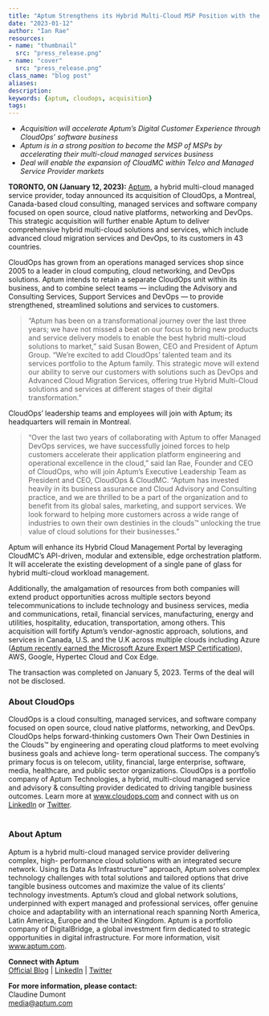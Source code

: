 ```yaml
---
title: "Aptum Strengthens its Hybrid Multi-Cloud MSP Position with the Acquisition of Montreal-based CloudOps, an AWS, Google and Edge-to-Cloud SaaS Orchestrator"
date: "2023-01-12"
author: "Ian Rae"
resources:
- name: "thumbnail"
  src: "press_release.png"
- name: "cover"
  src: "press_release.png"
class_name: "blog post"
aliases:
description:
keywords: {aptum, cloudops, acquisition}
tags:
---
```


- *Acquisition will accelerate Aptum’s Digital Customer Experience through CloudOps’ software business*
- *Aptum is in a strong position to become the MSP of MSPs by accelerating their multi-cloud managed services business*
- *Deal will enable the expansion of CloudMC within Telco and Managed Service Provider markets*

**TORONTO, ON (January 12, 2023):** <a href="https://aptum.com/" target="_blank">Aptum</a>, a hybrid multi-cloud managed service
provider, today announced its acquisition of CloudOps, a Montreal, Canada-based
cloud consulting, managed services and software company focused on open source,
cloud native platforms, networking and DevOps. This strategic acquisition will further
enable Aptum to deliver comprehensive hybrid multi-cloud solutions and services,
which include advanced cloud migration services and DevOps, to its customers in 43
countries.

CloudOps has grown from an operations managed services shop since 2005 to a
leader in cloud computing, cloud networking, and DevOps solutions. Aptum intends
to retain a separate CloudOps unit within its business, and to combine select teams
— including the Advisory and Consulting Services, Support Services and DevOps —
to provide strengthened, streamlined solutions and services to customers.

<blockquote><p>“Aptum has been on a transformational journey over the last three years; we have
not missed a beat on our focus to bring new products and service delivery models to
enable the best hybrid multi-cloud solutions to market,” said Susan Bowen, CEO and
President of Aptum Group. “We’re excited to add CloudOps’ talented team and its
services portfolio to the Aptum family. This strategic move will extend our ability to
serve our customers with solutions such as DevOps and Advanced Cloud Migration
Services, offering true Hybrid Multi-Cloud solutions and services at different stages
of their digital transformation.”</p></blockquote>

CloudOps’ leadership teams and employees will join with Aptum; its headquarters
will remain in Montreal.

<blockquote><p>“Over the last two years of collaborating with Aptum to offer Managed DevOps
services, we have successfully joined forces to help customers accelerate their
application platform engineering and operational excellence in the cloud,” said Ian
Rae, Founder and CEO of CloudOps, who will join Aptum’s Executive Leadership
Team as President and CEO, CloudOps &amp; CloudMC. “Aptum has invested heavily in
its business assurance and Cloud Advisory and Consulting practice, and we are
thrilled to be a part of the organization and to benefit from its global sales, marketing,
and support services. We look forward to helping more customers across a wide
range of industries to own their own destinies in the clouds™ unlocking the true
value of cloud solutions for their businesses.”</p></blockquote>

Aptum will enhance its Hybrid Cloud Management Portal by leveraging CloudMC’s
API-driven, modular and extensible, edge orchestration platform. It will accelerate
the existing development of a single pane of glass for hybrid multi-cloud workload
management.

Additionally, the amalgamation of resources from both companies will extend product
opportunities across multiple sectors beyond telecommunications to include
technology and business services, media and communications, retail, financial
services, manufacturing, energy and utilities, hospitality, education, transportation,
among others. This acquisition will fortify Aptum’s vendor-agnostic approach,
solutions, and services in Canada, U.S. and the U.K across multiple clouds including
Azure (<a href="https://aptum.com/services/cloud/managed-azure/" target="_blank">Aptum recently earned the Microsoft Azure Expert MSP Certification</a>), AWS,
Google, Hypertec Cloud and Cox Edge.

The transaction was completed on January 5, 2023. Terms of the deal will not be
disclosed.

<h3>About CloudOps</h3>
CloudOps is a cloud consulting, managed services, and software company focused
on open source, cloud native platforms, networking, and DevOps. CloudOps helps
forward-thinking customers Own Their Own Destinies in the Clouds™ by engineering
and operating cloud platforms to meet evolving business goals and achieve long-
term operational success. The company’s primary focus is on telecom, utility,
financial, large enterprise, software, media, healthcare, and public sector
organizations. CloudOps is a portfolio company of Aptum Technologies, a hybrid,
multi-cloud managed service and advisory &amp; consulting provider dedicated to driving
tangible business outcomes. Learn more at <a href="https://www.cloudops.com/">www.cloudops.com</a> and connect with us
on <a href="https://www.linkedin.com/company/cloudops/" target="_blank">LinkedIn</a> or <a href="https://twitter.com/CloudOps_" target="_blank">Twitter</a>.<br /><br />

<h3>About Aptum</h3>
Aptum is a hybrid multi-cloud managed service provider delivering complex, high-
performance cloud solutions with an integrated secure network. Using its Data As
Infrastructure™ approach, Aptum solves complex technology challenges with total
solutions and tailored options that drive tangible business outcomes and maximize
the value of its clients’ technology investments. Aptum’s cloud and global network
solutions, underpinned with expert managed and professional services, offer genuine
choice and adaptability with an international reach spanning North America, Latin
America, Europe and the United Kingdom. Aptum is a portfolio company of
DigitalBridge, a global investment firm dedicated to strategic opportunities in digital
infrastructure. For more information, visit <a href="https://aptum.com/" target="_blank">www.aptum.com</a>.

**Connect with Aptum**<br />
<a href="https://aptum.com/blog/" target="_blank">Official Blog</a> | <a href="https://www.linkedin.com/company/aptum/" target="_blank">LinkedIn</a> | <a href="https://twitter.com/aptumtech" target="_blank">Twitter</a>

**For more information, please contact:**<br />
Claudine Dumont<br />
<a href="mailto:media@aptum.com">media@aptum.com</a>